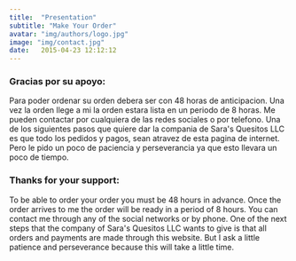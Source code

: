 ```yaml
---
title:  "Presentation"
subtitle: "Make Your Order"
avatar: "img/authors/logo.jpg"
image: "img/contact.jpg"
date:   2015-04-23 12:12:12
---
```


### Gracias por su apoyo:
 Para poder ordenar su orden debera ser con 48 horas de anticipacion. Una vez la orden llege a mi la orden estara lista en un periodo de 8 horas. Me pueden contactar por cualquiera de las redes sociales o por telefono. Una de los siguientes pasos que quiere dar la compania de Sara's Quesitos LLC es que todo los pedidos y pagos, sean atravez de esta pagina de internet. Pero le pido un poco de paciencia y perseverancia ya que esto llevara un poco de tiempo.

### Thanks for your support:
 To be able to order your order you must be 48 hours in advance. Once the order arrives to me the order will be ready in a period of 8 hours. You can contact me through any of the social networks or by phone. One of the next steps that the company of Sara's Quesitos LLC wants to give is that all orders and payments are made through this website. But I ask a little patience and perseverance because this will take a little time.
